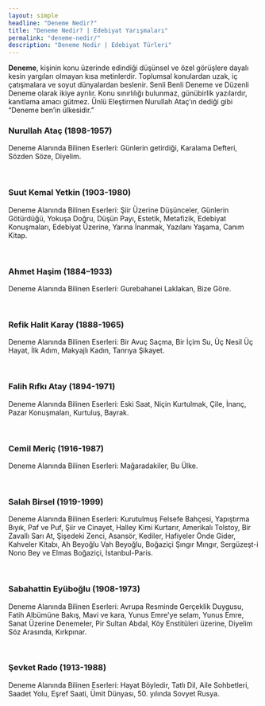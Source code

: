 ```yaml
---
layout: simple
headline: "Deneme Nedir?"
title: "Deneme Nedir? | Edebiyat Yarışmaları"
permalink: "deneme-nedir/"
description: "Deneme Nedir | Edebiyat Türleri"
---
```


<strong>Deneme</strong>, kişinin konu üzerinde edindiği düşünsel ve özel görüşlere dayalı kesin yargıları olmayan kısa metinlerdir. Toplumsal konulardan uzak, iç çatışmalara ve soyut dünyalardan beslenir. Senli Benli Deneme ve Düzenli Deneme olarak ikiye ayrılır. Konu sınırlılığı bulunmaz, günübirlik yazılardır, kanıtlama amacı gütmez. Ünlü Eleştirmen Nurullah Ataç’ın dediği gibi “Deneme ben’in ülkesidir.”
<h3>Nurullah Ataç (1898-1957)</h3>
<p>Deneme Alanında Bilinen Eserleri: Günlerin getirdiği, Karalama Defteri, Sözden Söze, Diyelim.</p><br>
<h3>Suut Kemal Yetkin (1903-1980)</h3>
<p>Deneme Alanında Bilinen Eserleri:  Şiir Üzerine Düşünceler, Günlerin Götürdüğü, Yokuşa Doğru, Düşün Payı, Estetik, Metafizik, Edebiyat Konuşmaları, Edebiyat Üzerine, Yarına İnanmak, Yazılanı Yaşama, Canım Kitap.</p><br>
<h3>Ahmet Haşim (1884–1933)</h3>
<p>Deneme Alanında Bilinen Eserleri: Gurebahanei Laklakan, Bize Göre.</p><br>
<h3>Refik Halit Karay (1888-1965)</h3>
<p>Deneme Alanında Bilinen Eserleri: Bir Avuç Saçma, Bir İçim Su, Üç Nesil Üç Hayat, İlk Adım, Makyajlı Kadın, Tanrıya Şikayet.</p><br>
<h3>Falih Rıfkı Atay (1894-1971)</h3>
<p>Deneme Alanında Bilinen Eserleri: Eski Saat, Niçin Kurtulmak, Çile, İnanç, Pazar Konuşmaları, Kurtuluş, Bayrak.</p><br>
<h3>Cemil Meriç (1916-1987)</h3>
<p>Deneme Alanında Bilinen Eserleri: Mağaradakiler, Bu Ülke.</p><br>
<h3>Salah Birsel (1919-1999)</h3>
<p>Deneme Alanında Bilinen Eserleri: Kurutulmuş Felsefe Bahçesi, Yapıştırma Bıyık, Paf ve Puf, Şiir ve Cinayet, Halley Kimi Kurtarır, Amerikalı Tolstoy, Bir Zavallı Sarı At, Şişedeki Zenci, Asansör, Kediler, Hafiyeler Önde Gider, Kahveler Kitabı, Ah Beyoğlu Vah Beyoğlu, Boğaziçi Şıngır Mıngır, Sergüzeşt-i Nono Bey ve Elmas Boğaziçi, İstanbul-Paris.</p><br>
<h3>Sabahattin Eyüboğlu (1908-1973)</h3>
<p>Deneme Alanında Bilinen Eserleri: Avrupa Resminde Gerçeklik Duygusu, Fatih Albümüne Bakış, Mavi ve kara, Yunus Emre'ye selam, Yunus Emre, Sanat Üzerine Denemeler, Pir Sultan Abdal, Köy Enstitüleri üzerine, Diyelim Söz Arasında, Kırkpınar.</p><br>
<h3>Şevket Rado (1913-1988)</h3>
<p>Deneme Alanında Bilinen Eserleri: Hayat Böyledir, Tatlı Dil, Aile Sohbetleri, Saadet Yolu, Eşref Saati, Ümit Dünyası, 50. yılında Sovyet Rusya.</p><br>
